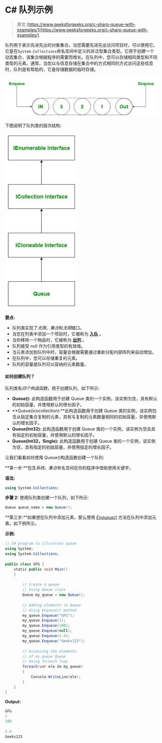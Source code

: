 # C# 队列示例

> 原文:[https://www.geeksforgeeks.org/c-sharp-queue-with-examples/](https://www.geeksforgeeks.org/c-sharp-queue-with-examples/)

队列用于表示先进先出的对象集合。当您需要先进先出访问项目时，可以使用它。它是在`System.Collections`命名空间中定义的非泛型集合类型。它用于创建一个动态集合，该集合根据程序的需要而增长。在队列中，您可以存储相同类型和不同类型的元素。通常，当您以与信息存储在集合中的方式相同的方式访问这些信息时，队列是有帮助的，它是存储数据的临时存储。

![](img/9405484043cf4e94b6983b4d606d6298.png)

下图说明了队列类的层次结构:

![](img/aa1d040919a10572cad2dd6077859411.png)

**要点:**

*   队列类实现了*无限*、*集合*和*无限*接口。
*   当您在列表中添加一个项目时，它被称为 **[入队](https://www.geeksforgeeks.org/queue-enqueue-method-in-c-sharp/)** 。
*   当你移除一个物品时，它被称为 **[出列](https://www.geeksforgeeks.org/queue-dequeue-method-in-c-sharp/)** 。
*   队列接受 null 作为引用类型的有效值。
*   当元素添加到队列中时，容量会根据需要通过重新分配内部阵列来自动增加。
*   在队列中，您可以存储重复的元素。
*   队列的容量是队列可以容纳的元素数量。

#### 如何创建队列？

队列类有*四个构造函数*，用于创建队列，如下所示:

*   **Queue():** 此构造函数用于创建 Queue 类的一个实例，该实例为空，具有默认的初始容量，并使用默认的增长因子。
*   **Queue(icocollection):**此构造函数用于创建 Queue 类的实例，该实例包含从指定集合复制的元素，具有与复制的元素数量相同的初始容量，并使用默认的增长因子。
*   **Queue(Int32):** 此构造函数用于创建 Queue 类的一个实例，该实例为空且具有指定的初始容量，并使用默认的增长因子。
*   **Queue(Int32，Single):** 此构造函数用于创建 Queue 类的一个实例，该实例为空，具有指定的初始容量，并使用指定的增长因子。

让我们看看如何使用 Queue()构造函数创建一个队列:

**第一步:**包含*系统。集合*命名空间在你的程序中借助使用关键字。

**语法:**

```cs
using System.Collections;
```

**步骤 2:** 使用队列类创建一个队列，如下所示:

```cs
Queue queue_name = new Queue();
```

**第三步:**如果想在队列中添加元素，那么使用 *[Enqueue()](https://www.geeksforgeeks.org/queue-enqueue-method-in-c-sharp/)* 方法在队列中添加元素。如下例所示。

**示例:**

```cs
// C# program to illustrate queue
using System;
using System.Collections;

public class GFG {
    static public void Main()
    {

        // Create a queue
        // Using Queue class
        Queue my_queue = new Queue();

        // Adding elements in Queue
        // Using Enqueue() method
        my_queue.Enqueue("GFG");
        my_queue.Enqueue(1);
        my_queue.Enqueue(100);
        my_queue.Enqueue(null);
        my_queue.Enqueue(2.4);
        my_queue.Enqueue("Geeks123");

        // Accessing the elements
        // of my_queue Queue
        // Using foreach loop
        foreach(var ele in my_queue)
        {
            Console.WriteLine(ele);
        }
    }
}
```

**Output:**

```cs
GFG
1
100

2.4
Geeks123

```